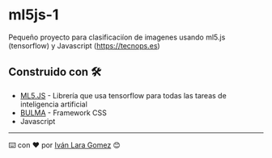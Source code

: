 # ml5js-1

Pequeño proyecto para clasificaciíon de imagenes usando ml5.js (tensorflow) y Javascript (https://tecnops.es)

## Construido con 🛠️

* [ML5.JS](https://ml5js.org/) - Librería que usa tensorflow para todas las tareas de inteligencia artificial
* [BULMA](https://bulma.io/) - Framework CSS
* Javascript

---
⌨️ con ❤️ por [Iván Lara Gomez](https://github.com/kimagure44) 😊

